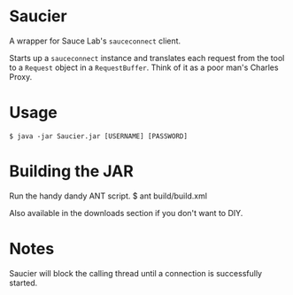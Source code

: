 # Saucier

A wrapper for Sauce Lab's `sauceconnect` client.

Starts up a `sauceconnect` instance and translates each request from the tool to a `Request` object in a `RequestBuffer`. Think of it as a poor man's Charles Proxy.

# Usage

	$ java -jar Saucier.jar [USERNAME] [PASSWORD]

# Building the JAR

Run the handy dandy ANT script. 
	$ ant build/build.xml

Also available in the downloads section if you don't want to DIY.

# Notes

Saucier will block the calling thread until a connection is successfully started.